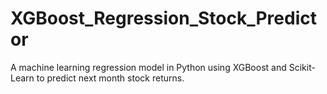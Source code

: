 # XGBoost_Regression_Stock_Predictor
A machine learning regression model in Python using XGBoost and Scikit-Learn to predict next month stock returns. 
